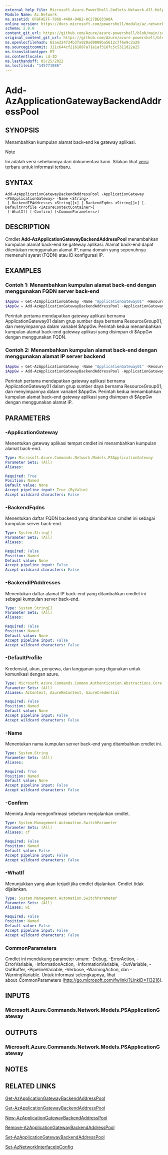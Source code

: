 ```yaml
---
external help file: Microsoft.Azure.PowerShell.Cmdlets.Network.dll-Help.xml
Module Name: Az.Network
ms.assetid: 6FBFAEFF-786D-440A-94B2-8C27BE033A0A
online version: https://docs.microsoft.com/powershell/module/az.network/add-azapplicationgatewaybackendaddresspool
schema: 2.0.0
content_git_url: https://github.com/Azure/azure-powershell/blob/main/src/Network/Network/help/Add-AzApplicationGatewayBackendAddressPool.md
original_content_git_url: https://github.com/Azure/azure-powershell/blob/main/src/Network/Network/help/Add-AzApplicationGatewayBackendAddressPool.md
ms.openlocfilehash: 62ae224724b37a920ad0008ba5612c7f6e9c2a29
ms.sourcegitcommit: 321c644cf2161807a71e1af318fc5c5311d22e25
ms.translationtype: MT
ms.contentlocale: id-ID
ms.lasthandoff: 05/25/2022
ms.locfileid: "145771086"
---
```

# Add-AzApplicationGatewayBackendAddressPool

## SYNOPSIS
Menambahkan kumpulan alamat back-end ke gateway aplikasi.

> [!NOTE]
>Ini adalah versi sebelumnya dari dokumentasi kami. Silakan lihat [versi terbaru](/powershell/module/az.network/add-azapplicationgatewaybackendaddresspool) untuk informasi terbaru.

## SYNTAX

```
Add-AzApplicationGatewayBackendAddressPool -ApplicationGateway <PSApplicationGateway> -Name <String>
 [-BackendIPAddresses <String[]>] [-BackendFqdns <String[]>] [-DefaultProfile <IAzureContextContainer>]
 [-WhatIf] [-Confirm] [<CommonParameters>]
```

## DESCRIPTION
Cmdlet **Add-AzApplicationGatewayBackendAddressPool** menambahkan kumpulan alamat back-end ke gateway aplikasi.
Alamat back-end dapat ditentukan menggunakan alamat IP, nama domain yang sepenuhnya memenuhi syarat (FQDN) atau ID konfigurasi IP.

## EXAMPLES

### Contoh 1: Menambahkan kumpulan alamat back-end dengan menggunakan FQDN server back-end
```powershell
$AppGw = Get-AzApplicationGateway -Name "ApplicationGateway01" -ResourceGroupName "ResourceGroup01"
$AppGw = Add-AzApplicationGatewayBackendAddressPool -ApplicationGateway $AppGw -Name "Pool02" -BackendFqdns "contoso1.com", " contoso1.com"
```

Perintah pertama mendapatkan gateway aplikasi bernama ApplicationGateway01 dalam grup sumber daya bernama ResourceGroup01, dan menyimpannya dalam variabel $AppGw. Perintah kedua menambahkan kumpulan alamat back-end gateway aplikasi yang disimpan di $AppGw dengan menggunakan FQDN.

### Contoh 2: Menambahkan kumpulan alamat back-end dengan menggunakan alamat IP server backend
```powershell
$AppGw = Get-AzApplicationGateway -Name "ApplicationGateway01" -ResourceGroupName "ResourceGroup01"
$AppGw = Add-AzApplicationGatewayBackendAddressPool -ApplicationGateway $ AppGw -Name "Pool02" -BackendIPAddresses "10.10.10.10", "10.10.10.11"
```

Perintah pertama mendapatkan gateway aplikasi bernama ApplicationGateway01 dalam grup sumber daya bernama ResourceGroup01, dan menyimpannya dalam variabel $AppGw. Perintah kedua menambahkan kumpulan alamat back-end gateway aplikasi yang disimpan di $AppGw dengan menggunakan alamat IP.

## PARAMETERS

### -ApplicationGateway
Menentukan gateway aplikasi tempat cmdlet ini menambahkan kumpulan alamat back-end.

```yaml
Type: Microsoft.Azure.Commands.Network.Models.PSApplicationGateway
Parameter Sets: (All)
Aliases:

Required: True
Position: Named
Default value: None
Accept pipeline input: True (ByValue)
Accept wildcard characters: False
```

### -BackendFqdns
Menentukan daftar FQDN backend yang ditambahkan cmdlet ini sebagai kumpulan server back-end.

```yaml
Type: System.String[]
Parameter Sets: (All)
Aliases:

Required: False
Position: Named
Default value: None
Accept pipeline input: False
Accept wildcard characters: False
```

### -BackendIPAddresses
Menentukan daftar alamat IP back-end yang ditambahkan cmdlet ini sebagai kumpulan server back-end.

```yaml
Type: System.String[]
Parameter Sets: (All)
Aliases:

Required: False
Position: Named
Default value: None
Accept pipeline input: False
Accept wildcard characters: False
```

### -DefaultProfile
Kredensial, akun, penyewa, dan langganan yang digunakan untuk komunikasi dengan azure.

```yaml
Type: Microsoft.Azure.Commands.Common.Authentication.Abstractions.Core.IAzureContextContainer
Parameter Sets: (All)
Aliases: AzContext, AzureRmContext, AzureCredential

Required: False
Position: Named
Default value: None
Accept pipeline input: False
Accept wildcard characters: False
```

### -Name
Menentukan nama kumpulan server back-end yang ditambahkan cmdlet ini.

```yaml
Type: System.String
Parameter Sets: (All)
Aliases:

Required: True
Position: Named
Default value: None
Accept pipeline input: False
Accept wildcard characters: False
```

### -Confirm
Meminta Anda mengonfirmasi sebelum menjalankan cmdlet.

```yaml
Type: System.Management.Automation.SwitchParameter
Parameter Sets: (All)
Aliases: cf

Required: False
Position: Named
Default value: False
Accept pipeline input: False
Accept wildcard characters: False
```

### -WhatIf
Menunjukkan yang akan terjadi jika cmdlet dijalankan.
Cmdlet tidak dijalankan.

```yaml
Type: System.Management.Automation.SwitchParameter
Parameter Sets: (All)
Aliases: wi

Required: False
Position: Named
Default value: False
Accept pipeline input: False
Accept wildcard characters: False
```

### CommonParameters
Cmdlet ini mendukung parameter umum: -Debug, -ErrorAction, -ErrorVariable, -InformationAction, -InformationVariable, -OutVariable, -OutBuffer, -PipelineVariable, -Verbose, -WarningAction, dan -WarningVariable. Untuk informasi selengkapnya, lihat about_CommonParameters (http://go.microsoft.com/fwlink/?LinkID=113216).

## INPUTS

### Microsoft.Azure.Commands.Network.Models.PSApplicationGateway

## OUTPUTS

### Microsoft.Azure.Commands.Network.Models.PSApplicationGateway

## NOTES

## RELATED LINKS

[Get-AzApplicationGatewayBackendAddressPool](./Get-AzApplicationGatewayBackendAddressPool.md)

[Get-AzApplicationGatewayBackendAddressPool](./Get-AzApplicationGatewayBackendAddressPool.md)

[New-AzApplicationGatewayBackendAddressPool](./New-AzApplicationGatewayBackendAddressPool.md)

[Remove-AzApplicationGatewayBackendAddressPool](./Remove-AzApplicationGatewayBackendAddressPool.md)

[Set-AzApplicationGatewayBackendAddressPool](./Set-AzApplicationGatewayBackendAddressPool.md)

[Set-AzNetworkInterfaceIpConfig](./Set-AzNetworkInterfaceIpConfig.md)
